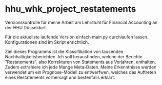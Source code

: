 # hhu_whk_project_restatements
Versionskontrolle für meine Arbeit am Lehrstuhl für Financial Accounting an der HHU Düsseldorf.

Für die aktuellste laufende Version einfach main.py durchlaufen lassen. Konfigurationen sind im Skript ersichtlich. 

Ziel dieses Programms ist die Klassifikation von tausenden Nachhaltigkeitsberichten. Ich soll herausfinden, welche der Berichte "Restatements", also Korrekturen von Statements aus Vorjahren, enthalten. Zudem extrahiere ich jede Menge Meta-Daten. Meine Erkenntnisse werden verwendet um ein Prognose-Modell zu entwerfwen, welches das Auftreten eines Restatements vorhersagt und bestenfalls erklärt. 
